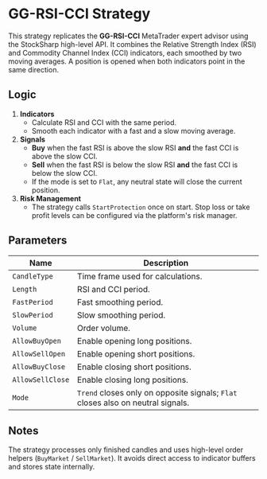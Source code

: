 # GG-RSI-CCI Strategy

This strategy replicates the **GG-RSI-CCI** MetaTrader expert advisor using the StockSharp high-level API.
It combines the Relative Strength Index (RSI) and Commodity Channel Index (CCI) indicators, each smoothed by two moving averages.
A position is opened when both indicators point in the same direction.

## Logic

1. **Indicators**
   - Calculate RSI and CCI with the same period.
   - Smooth each indicator with a fast and a slow moving average.
2. **Signals**
   - **Buy** when the fast RSI is above the slow RSI **and** the fast CCI is above the slow CCI.
   - **Sell** when the fast RSI is below the slow RSI **and** the fast CCI is below the slow CCI.
   - If the mode is set to `Flat`, any neutral state will close the current position.
3. **Risk Management**
   - The strategy calls `StartProtection` once on start. Stop loss or take profit levels can be configured via the platform's risk manager.

## Parameters

| Name            | Description                                  |
|-----------------|----------------------------------------------|
| `CandleType`    | Time frame used for calculations.             |
| `Length`        | RSI and CCI period.                           |
| `FastPeriod`    | Fast smoothing period.                        |
| `SlowPeriod`    | Slow smoothing period.                        |
| `Volume`        | Order volume.                                 |
| `AllowBuyOpen`  | Enable opening long positions.                |
| `AllowSellOpen` | Enable opening short positions.               |
| `AllowBuyClose` | Enable closing short positions.               |
| `AllowSellClose`| Enable closing long positions.                |
| `Mode`          | `Trend` closes only on opposite signals; `Flat` closes also on neutral signals. |

## Notes

The strategy processes only finished candles and uses high-level order helpers (`BuyMarket` / `SellMarket`).
It avoids direct access to indicator buffers and stores state internally.
